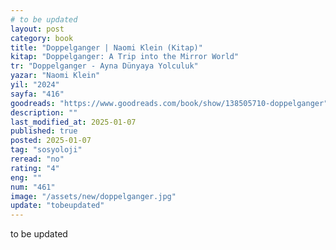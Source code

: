 ```yaml
---
# to be updated
layout: post
category: book
title: "Doppelganger | Naomi Klein (Kitap)"
kitap: "Doppelganger: A Trip into the Mirror World"
tr: "Doppelganger - Ayna Dünyaya Yolculuk"
yazar: "Naomi Klein"
yil: "2024"
sayfa: "416"
goodreads: "https://www.goodreads.com/book/show/138505710-doppelganger"
description: ""
last_modified_at: 2025-01-07
published: true
posted: 2025-01-07
tag: "sosyoloji"
reread: "no"
rating: "4"
eng: ""
num: "461"
image: "/assets/new/doppelganger.jpg"
update: "tobeupdated"
---
```


to be updated
